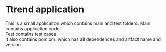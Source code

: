 # Ttrend application

This is a small applicaiton which contains main and test folders.
Main contains application code.  
Test contains test cases.  
It also contains pom.xml which has all dependences and artfact name and version

